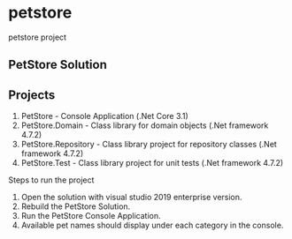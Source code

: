 # petstore
petstore project

PetStore Solution 
-------------------------------------

Projects
--------------------

1. PetStore - Console Application (.Net Core 3.1)
2. PetStore.Domain - Class library for domain objects (.Net framework 4.7.2)
3. PetStore.Repository - Class library project for repository classes (.Net framework 4.7.2)
4. PetStore.Test - Class library project for unit tests (.Net framework 4.7.2)

Steps to run the project

1. Open the solution with visual studio 2019 enterprise version.
2. Rebuild the PetStore Solution.
3. Run the PetStore Console Application.
4. Available pet names should display under each category in the console.
